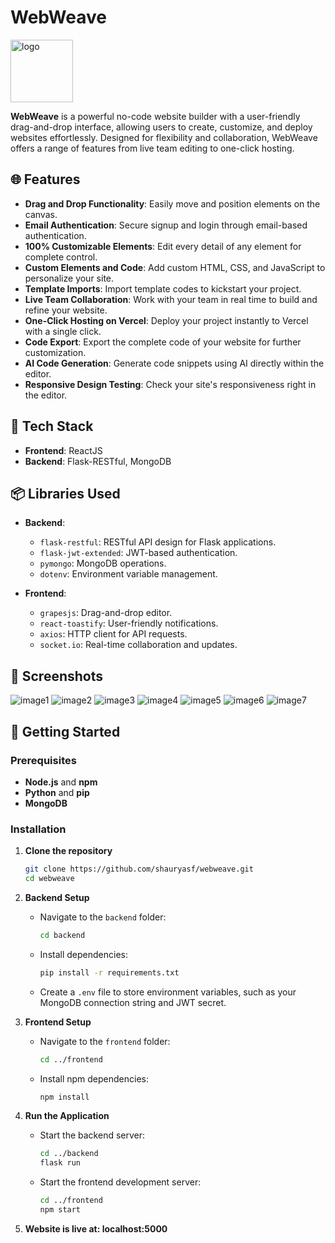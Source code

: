 
# WebWeave
<img src="https://github.com/user-attachments/assets/bcf5425e-ded7-4128-8f02-30c01aaa2ada" alt="logo" width="100" height="100">

**WebWeave** is a powerful no-code website builder with a user-friendly drag-and-drop interface, allowing users to create, customize, and deploy websites effortlessly. Designed for flexibility and collaboration, WebWeave offers a range of features from live team editing to one-click hosting.

## 🌐 Features

-   **Drag and Drop Functionality**: Easily move and position elements on the canvas.
-  **Email Authentication**: Secure signup and login through email-based authentication.
-   **100% Customizable Elements**: Edit every detail of any element for complete control.
-   **Custom Elements and Code**: Add custom HTML, CSS, and JavaScript to personalize your site.
-   **Template Imports**: Import template codes to kickstart your project.
-   **Live Team Collaboration**: Work with your team in real time to build and refine your website.
-   **One-Click Hosting on Vercel**: Deploy your project instantly to Vercel with a single click.
-   **Code Export**: Export the complete code of your website for further customization.
-   **AI Code Generation**: Generate code snippets using AI directly within the editor.
-   **Responsive Design Testing**: Check your site's responsiveness right in the editor.

## 🚀 Tech Stack

-   **Frontend**: ReactJS
-   **Backend**: Flask-RESTful, MongoDB

## 📦 Libraries Used

-   **Backend**:
    
    -   `flask-restful`: RESTful API design for Flask applications.
    -   `flask-jwt-extended`: JWT-based authentication.
    -   `pymongo`: MongoDB operations.
    -   `dotenv`: Environment variable management.
-   **Frontend**:
    
    -   `grapesjs`: Drag-and-drop editor.
    -   `react-toastify`: User-friendly notifications.
    -   `axios`: HTTP client for API requests.
    -   `socket.io`: Real-time collaboration and updates.

## 📸 Screenshots

![image1](https://github.com/user-attachments/assets/762c4b0d-d1b9-41f8-82ed-86f1497bcc1e)
![image2](https://github.com/user-attachments/assets/3a1563cd-1de5-405e-86a9-d72c05e79365)
![image3](https://github.com/user-attachments/assets/75f944c1-8b39-416f-ad51-d8eef71e3b18)
![image4](https://github.com/user-attachments/assets/8f63e3fd-fab2-41a5-b382-bb091e275adc)
![image5](https://github.com/user-attachments/assets/72489e06-bc2d-4be7-b980-6bfaf62f85fb)
![image6](https://github.com/user-attachments/assets/a9a751d8-1e2d-484c-ab8e-cc78268712a7)
![image7](https://github.com/user-attachments/assets/6117891e-a7e7-4af3-b685-5d154a9bb76f)

## 📖 Getting Started

### Prerequisites

-   **Node.js** and **npm**
-   **Python** and **pip**
-   **MongoDB**

### Installation

1.  **Clone the repository**
    ```bash
    git clone https://github.com/shauryasf/webweave.git
    cd webweave
    ```
    
2.  **Backend Setup**
    
    -   Navigate to the `backend` folder:
        ```bash
        cd backend
        ```
        
    -   Install dependencies:
		```bash
        pip install -r requirements.txt
        ```
        
    -   Create a `.env` file to store environment variables, such as your MongoDB connection string and JWT secret.
3.  **Frontend Setup**
    
    -   Navigate to the `frontend` folder:
        ```bash
        cd ../frontend
        ```
        
    -   Install npm dependencies:        
        ```bash
        npm install
        ```
        
4.  **Run the Application**
    
    -   Start the backend server:   
        ```bash
        cd ../backend
        flask run
        ```
        
    -   Start the frontend development server:
        ```bash
        cd ../frontend
        npm start
        ```
5. **Website is live at: localhost:5000**
